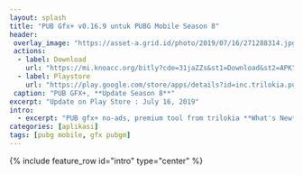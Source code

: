 ```yaml
---
layout: splash
title: "PUB Gfx+ v0.16.9 untuk PUBG Mobile Season 8"
header:
 overlay_image: "https://asset-a.grid.id/photo/2019/07/16/271288314.jpg"
 actions:
  - label: Download
    url: "https://mi.knoacc.org/bitly?cde=31jaZZs&st1=Download&st2=APK"
  - label: Playstore
    url: "https://play.google.com/store/apps/details?id=inc.trilokia.pubgfxtool"
 caption: "PUB GFX+, **Update Season 8**"
excerpt: "Update on Play Store : July 16, 2019"
intro:
  - excerpt: "PUB gfx+ no-ads, premium tool from trilokia **What's New**: Safest GFX Tool on Google Play is now compatible with newer game update" 
categories: [aplikasi]
tags: [pubg mobile, gfx pubgm]
---
```

{% include feature_row id="intro" type="center" %}
